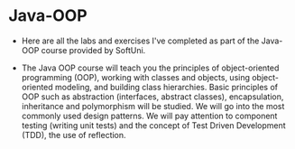 # Java-OOP
- Here are all the labs and exercises I've completed as part of the Java-OOP course provided by SoftUni.

- The Java OOP course will teach you the principles of object-oriented programming (OOP), working with classes and objects, using object-oriented modeling, and building class hierarchies. Basic principles of OOP such as abstraction (interfaces, abstract classes), encapsulation, inheritance and polymorphism will be studied. We will go into the most commonly used design patterns. We will pay attention to component testing (writing unit tests) and the concept of Test Driven Development (TDD), the use of reflection.
